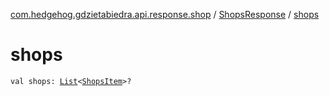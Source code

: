 [com.hedgehog.gdzietabiedra.api.response.shop](../index.md) / [ShopsResponse](index.md) / [shops](./shops.md)

# shops

`val shops: `[`List`](https://kotlinlang.org/api/latest/jvm/stdlib/kotlin.collections/-list/index.html)`<`[`ShopsItem`](../-shops-item/index.md)`>?`